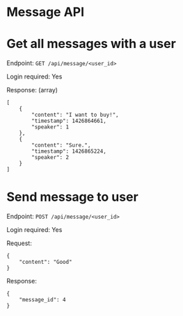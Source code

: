 Message API
===========

# Get all messages with a user

Endpoint: `GET /api/message/<user_id>`

Login required: Yes

Response: (array)

```
[
    {
        "content": "I want to buy!",
        "timestamp": 1426864661,
        "speaker": 1
    },
    {
        "content": "Sure.",
        "timestamp": 1426865224,
        "speaker": 2
    }
]
```

# Send message to user

Endpoint: `POST /api/message/<user_id>`

Login required: Yes

Request:

```
{
    "content": "Good"
}
```

Response:

```
{
    "message_id": 4
}
```